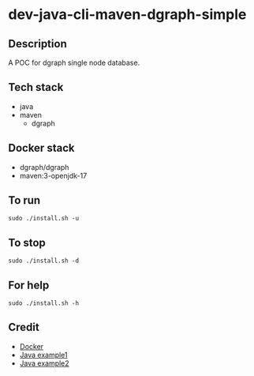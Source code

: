 # dev-java-cli-maven-dgraph-simple

## Description
A POC for dgraph single node database.

## Tech stack
- java
- maven
  - dgraph

## Docker stack
- dgraph/dgraph
- maven:3-openjdk-17

## To run
`sudo ./install.sh -u`

## To stop
`sudo ./install.sh -d`

## For help
`sudo ./install.sh -h`

## Credit
- [Docker](https://dgraph.io/tour/intro/2/)
-  [Java example1](https://github.com/ThakurPriyanka/dgraphSampleProject/tree/master)
-  [Java example2](https://github.com/dgraph-io/dgraph4j/tree/master)